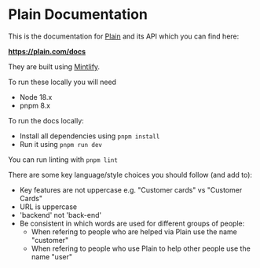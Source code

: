 # Plain Documentation

This is the documentation for [Plain](https://plain.com) and its API which you can find here:

**https://plain.com/docs**

They are built using [Mintlify](https://mintlify.com).

To run these locally you will need

- Node 18.x
- pnpm 8.x

To run the docs locally:

- Install all dependencies using `pnpm install`
- Run it using `pnpm run dev`

You can run linting with `pnpm lint`

There are some key language/style choices you should follow (and add to):

- Key features are not uppercase e.g. "Customer cards" vs "Customer Cards"
- URL is uppercase
- 'backend' not 'back-end'
- Be consistent in which words are used for different groups of people:
  - When refering to people who are helped via Plain use the name "customer"
  - When refering to people who use Plain to help other people use the name "user"
